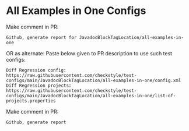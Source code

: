 # All Examples in One Configs
Make comment in PR:
```
Github, generate report for JavadocBlockTagLocation/all-examples-in-one
```
OR as alternate:
Paste below given to PR description to use such test configs:
```
Diff Regression config: https://raw.githubusercontent.com/checkstyle/test-configs/main/JavadocBlockTagLocation/all-examples-in-one/config.xml
Diff Regression projects: https://raw.githubusercontent.com/checkstyle/test-configs/main/JavadocBlockTagLocation/all-examples-in-one/list-of-projects.properties
```
Make comment in PR:
```
Github, generate report
```
